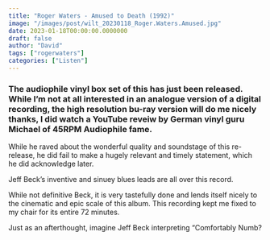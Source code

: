 ```yaml
---
title: "Roger Waters - Amused to Death (1992)"
image: "/images/post/wilt_20230118_Roger.Waters.Amused.jpg"
date: 2023-01-18T00:00:00.0000000
draft: false
author: "David"
tags: ["rogerwaters"]
categories: ["Listen"]
---
```

### The audiophile vinyl box set of this has just been released. While I’m not at all interested in an analogue version of a digital recording, the high resolution bu-ray version will do me nicely thanks, I did watch a YouTube reveiw by German vinyl guru Michael of 45RPM Audiophile fame.

 While he raved about the wonderful quality and soundstage of this re-release, he did fail to make a hugely relevant and timely statement, which he did acknowledge later.

 Jeff Beck’s inventive and sinuey blues leads are all over this record. 

 While not definitive Beck, it is very tastefully done and lends itself nicely to the cinematic and epic scale of this album. This recording kept me fixed to my chair for its entire 72 minutes.

 Just as an afterthought, imagine Jeff Beck interpreting “Comfortably Numb?